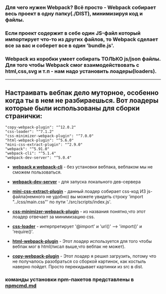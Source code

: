 
### Для чего нужен Webpack? Всё просто - Webpack собирает весь проект в одну папку(./DIST), минимизируя код и файлы.  
### Если проект содержит в себе один JS-файл который импортирует что-то из других файлов, то Webpack сделает все за вас и соберет все в один 'bundle.js'.  
### Webpack из коробки умеет собирать ТОЛЬКО js/json файлы. Для того чтобы Webpack смог взаимодействовать с html,css,svg и т.п - нам надо установить лоадеры(loaders).   

<hr>

## Настраивать вебпак дело муторное, особенно когда ты в нем не разбираешься. Вот лоадеры которые были использованы для сборки странички:  
    "copy-webpack-plugin": "^12.0.2"
    "css-loader": "^7.1.2"
    "css-minimizer-webpack-plugin": "^7.0.0"
    "html-webpack-plugin": "^5.6.0"
    "mini-css-extract-plugin": "^2.9.0"
    "webpack": "^5.91.0"  
    "webpack-cli": "^5.1.4"
    "webpack-dev-server": "^5.0.4"

- [**webpack и webpack-cli**](https://www.npmjs.com/package/webpack) - без установки вебпака, вебпаком мы не сможем пользоваться.  

- [**webpack-dev-server**](https://www.npmjs.com/package/webpack-dev-server) - для запуска локального дев-сервера 

- [**mini-css-extract-plugin**](https://www.npmjs.com/package/mini-css-extract-plugin) - данный лоадер собирает css-код ИЗ js-файла(немного не удобно) вы можете увидеть строку 'import "../css/main.css"' по пути './src/scripts/index.js'.  

- [**css-minimizer-webpack-plugin**](https://www.npmjs.com/package/css-minimizer-webpack-plugin) - из названия понятно,что этот лоадер отвечает за минимизацию css.  

- [**css-loader**](https://www.npmjs.com/package/webpack/css-loader) - интерпретирует '@import' и 'url()' --> 'import()' и 'require()'.  

- [**html-webpack-plugin**](https://www.npmjs.com/package/webpack/html-webpack-plugin) - Этот лоадер используется для того чтобы вебпак мог в html(писал выше,что вебпак не может).  

- [**copy-webpack-plugin**](https://www.npmjs.com/package/webpack/copy-webpack-plugin) - Этот лоадер я решил загрузить, потому что не получалось разобраться со сборкой картинок, как костыль наверно пойдет. Просто перекидывает картинки из src в dist.  

### команды установки npm-пакетов представлены в [npmcmd.md](./npmcmd.md) 
